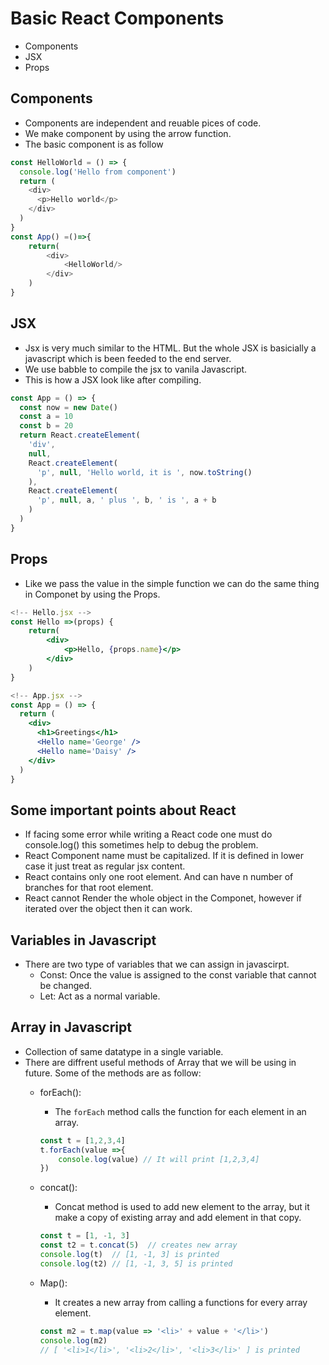 # Basic React Components
- Components
- JSX
- Props

## Components
- Components are independent and reuable pices of code.
- We make component by using the arrow function.
- The basic component is as follow
```js
const HelloWorld = () => {
  console.log('Hello from component')
  return (
    <div>
      <p>Hello world</p>
    </div>
  )
}
const App() =()=>{
    return(
        <div>
            <HelloWorld/>
        </div>
    )
}
```

## JSX
- Jsx is very much similar to the HTML. But the whole JSX is basicially a javascript which is been feeded to the end server. 
- We use babble to compile the jsx to vanila Javascript.
- This is how a JSX look like after compiling.

```js
const App = () => {
  const now = new Date()
  const a = 10
  const b = 20
  return React.createElement(
    'div',
    null,
    React.createElement(
      'p', null, 'Hello world, it is ', now.toString()
    ),
    React.createElement(
      'p', null, a, ' plus ', b, ' is ', a + b
    )
  )
}
```

## Props
- Like we pass the value in the simple function we can do the same thing in Componet by using the Props.
```jsx
<!-- Hello.jsx -->
const Hello =>(props) {
    return(
        <div>
            <p>Hello, {props.name}</p>
        </div>
    )
}

<!-- App.jsx -->
const App = () => {
  return (
    <div>
      <h1>Greetings</h1>
      <Hello name='George' />
      <Hello name='Daisy' />
    </div>
  )
}
```

## Some important points about React
- If facing some error while writing a React code one must do console.log() this sometimes help to debug the problem.
- React Component name must be capitalized. If it is defined in lower case it just treat as regular jsx content.
- React contains only one root element. And can have n number of branches for that root element.
- React cannot Render the whole object in the Componet, however if iterated over the object then it can work.

## Variables in Javascript
- There are two type of variables that we can assign in javascirpt.
    - Const: Once the value is assigned to the const variable that cannot be changed.
    - Let: Act as a normal variable.

## Array in Javascript
- Collection of same datatype in a single variable.
- There are diffrent useful methods of Array that we will be using in future. Some of the methods are as follow:
    - forEach():
        - The `forEach` method calls the function for each element in an array.
        ```jsx
        const t = [1,2,3,4]
        t.forEach(value =>{
            console.log(value) // It will print [1,2,3,4] 
        })
        ```
    - concat():
        - Concat method is used to add new element to the array, but it make a copy of existing array and add element in that copy.
    
        ```js
        const t = [1, -1, 3]
        const t2 = t.concat(5)  // creates new array
        console.log(t)  // [1, -1, 3] is printed
        console.log(t2) // [1, -1, 3, 5] is printed
        ```
    - Map():
        - It creates a new array from calling a functions for every array element.
        ```jsx
        const m2 = t.map(value => '<li>' + value + '</li>')
        console.log(m2)  
        // [ '<li>1</li>', '<li>2</li>', '<li>3</li>' ] is printed
        ```